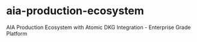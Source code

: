 # aia-production-ecosystem
AIA Production Ecosystem with Atomic DKG Integration - Enterprise Grade Platform
